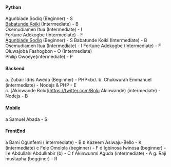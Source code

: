 #### Python

Agunbiade Sodiq  (Beginner) - S<br/>
[Babatunde Koiki](https://twitter.com/bkoiki950) (Intermediate) - B<br/>
Osemudiamen Itua (Intermediate) - I<br/>
Fortune Adekogbe (Intermediate) - F<br/>
[Agunbiade Sodiq](https://twitter.com/sodiq_dev) (Beginner) - S
Babatunde Koiki (Intermediate) - B
Osemudiamen Itua (Intermediate) - I
Fortune Adekogbe (Intermediate) - F
Oluwajoba Fashogbon - O
(Intermediate)<br/>
Philip Owoeye(intermediate) - P<br/>

#### Backend

a. Zubair Idris Aweda (Beginner)  - PHP<br/.
b. Chukwurah Emmanuel (intermediate) - Nodejs & PHP - E<br/>
c. [Akinwande Bolu](https://twitter.com/Bolu Akinwande) (intermediate) - Nodejs - B<br/>

#### Mobile

a Samuel Abada - S

#### FrontEnd

a Bami Ogunfemi ( intermediate) - B
b Kazeem Asiwaju-Bello - K (intermediate)
c Fele Omolola (beginner) - F
d Igbinosa Iwinosa (beginner) - I
e Abdullahi Abdulkabir (b) - C
f Akinwunmi Aguda (intermediate) - A
g. Raji mustapha (begginer) - R
